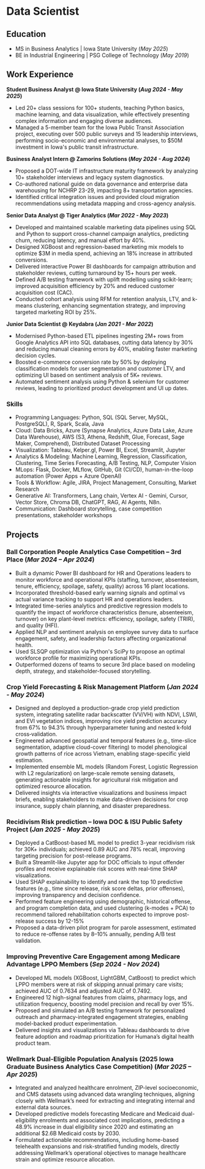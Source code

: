 # Data Scientist

## Education
- MS in Business Analytics | Iowa State University (_May 2025_)
- BE in Industrial Engineering | PSG College of Technology (_May 2019_)

## Work Experience
**Student Business Analyst  @ Iowa State University (_Aug 2024 - May 2025_)**
- Led 20+ class sessions for 100+ students, teaching Python basics, machine learning, and data visualization, while effectively presenting complex information and engaging diverse audiences.
- Managed a 5-member team for the Iowa Public Transit Association project, executing over 500 public surveys and 15 leadership interviews, performing socio-economic and environmental analyses, to $50M investment in Iowa's public transit infrastructure.

**Business Analyst Intern @ Zamorins Solutions (_May 2024 - Aug 2024_)**
- Proposed a DOT-wide IT infrastructure maturity framework by analyzing 10+ stakeholder interviews and legacy system diagnostics.
- Co-authored national guide on data governance and enterprise data warehousing for NCHRP 23-29, impacting 8+ transportation
agencies.
- Identified critical integration issues and provided cloud migration recommendations using metadata mapping and cross-agency
analysis.

**Senior Data Analyst @ Tiger Analytics (_Mar 2022 - May 2023_)**
- Developed and maintained scalable marketing data pipelines using SQL and Python to support cross-channel campaign analytics,
predicting churn, reducing latency, and manual effort by 40%.
- Designed XGBoost and regression-based marketing mix models to optimize $3M in media spend, achieving an 18% increase in
attributed conversions.
- Delivered interactive Power BI dashboards for campaign attribution and stakeholder reviews, cutting turnaround by 15+ hours
per week.
- Defined A/B testing framework with uplift modelling using scikit-learn; improved acquisition efficiency by 20% and reduced
customer acquisition cost (CAC).
- Conducted cohort analysis using RFM for retention analysis, LTV, and k-means clustering, enhancing segmentation strategy, and
improving targeted marketing ROI by 25%.

**Junior Data Scientist @ Keydabra (_Jan 2021 - Mar 2022_)**
- Modernised Python-based ETL pipelines ingesting 2M+ rows from Google Analytics API into SQL databases, cutting data latency by
30% and reducing manual cleaning errors by 40%, enabling faster marketing decision cycles.
- Boosted e-commerce conversion rate by 50% by deploying classification models for user segmentation and customer LTV, and
optimizing UI based on sentiment analysis of 5K+ reviews.
- Automated sentiment analysis using Python & selenium for customer reviews, leading to prioritized product development and UI up
dates.

### Skills
- Programming Languages: Python, SQL (SQL Server, MySQL, PostgreSQL), R, Spark, Scala, Java
- Cloud: Data Bricks, Azure (Synapse Analytics, Azure Data Lake, Azure Data Warehouse), AWS (S3, Athena, Redshift, Glue, Forecast, Sage Maker, Comprehend), Distributed Dataset Processing
- Visualization: Tableau, Kelper.gl, Power BI, Excel, Streamlit, Jupyter
- Analytics & Modeling: Machine Learning, Regression, Classification, Clustering, Time Series Forecasting, A/B Testing, NLP, Computer Vision
- MLops: Flask, Docker, MLflow, GitHub, Git (CI/CD), human-in-the-loop automation (Power Apps + Azure OpenAI)
- Tools & Workflow: Agile, JIRA, Project Management, Consulting, Market Research
- Generative AI: Transformers, Lang chain, Vertex AI - Gemini, Cursor, Vector Store, Chroma DB, ChatGPT, RAG, AI Agents, N8n.
- Communication: Dashboard storytelling, case competition presentations, stakeholder workshops


## Projects
### Ball Corporation People Analytics Case Competition – 3rd Place (_Mar 2024 – Apr 2024_)
- Built a dynamic Power BI dashboard for HR and Operations leaders to monitor workforce and operational KPIs (staffing, turnover, absenteeism, tenure, efficiency, spoilage, safety, quality) across 16 plant locations.
- Incorporated threshold-based early warning signals and optimal vs actual variance tracking to support HR and operations leaders.
- Integrated time-series analytics and predictive regression models to quantify the impact of workforce characteristics (tenure,
  absenteeism, turnover) on key plant-level metrics: efficiency, spoilage, safety (TRIR), and quality (HFI).
- Applied NLP and sentiment analysis on employee survey data to surface engagement, safety, and leadership factors affecting organizational health.
- Used SLSQP optimization via Python's SciPy to propose an optimal workforce profile for maximizing operational KPIs.
- Outperformed dozens of teams to secure 3rd place based on modeling depth, strategy, and stakeholder-focused storytelling.

### Crop Yield Forecasting & Risk Management Platform (_Jan 2024 - May 2024_)
- Designed and deployed a production-grade crop yield prediction system, integrating satellite radar backscatter (VV/VH) with NDVI, LSWI, and EVI vegetation indices, improving rice yield prediction accuracy from 67% to 94.3% through hyperparameter tuning and nested k‑fold cross‑validation.
- Engineered advanced geospatial and temporal features (e.g., time-slice segmentation, adaptive cloud-cover filtering) to model phenological growth patterns of rice across Vietnam, enabling stage-specific yield estimation.
- Implemented ensemble ML models (Random Forest, Logistic Regression with L2 regularization) on large-scale remote sensing datasets, generating actionable insights for agricultural risk mitigation and optimized resource allocation.
- Delivered insights via interactive visualizations and business impact briefs, enabling stakeholders to make data-driven decisions for crop insurance, supply chain planning, and disaster preparedness.

### Recidivism Risk prediction – Iowa DOC & ISU Public Safety Project (_Jan 2025 - May 2025_)
- Deployed a CatBoost-based ML model to predict 3-year recidivism risk for 30K+ individuals; achieved 0.89 AUC and 78% recall, improving targeting precision for post-release programs.
- Built a Streamlit-like Jupyter app for DOC officials to input offender profiles and receive explainable risk scores with real-time SHAP visualizations.
- Used SHAP explainability to identify and rank the top 10 predictive features (e.g., time since release, risk score deltas, prior offenses), improving transparency and decision confidence.
- Performed feature engineering using demographic, historical offense, and program completion data, and used clustering (k-modes + PCA) to recommend tailored rehabilitation cohorts expected to improve post-release success by 12-15%
- Proposed a data-driven pilot program for parole assessment, estimated to reduce re-offense rates by 8–10% annually, pending A/B test validation.

### Improving Preventive Care Engagement among Medicare Advantage LPPO Members (_Sep 2024 - Nov 2024_)
- Developed ML models (XGBoost, LightGBM, CatBoost) to predict which LPPO members were at risk of skipping annual primary care visits; achieved AUC of 0.7634 and adjusted AUC of 0.7492.
- Engineered 12 high-signal features from claims, pharmacy logs, and utilization frequency, boosting model precision and recall by over 15%.
- Proposed and simulated an A/B testing framework for personalized outreach and pharmacy-integrated engagement strategies, enabling model-backed product experimentation.
- Delivered insights and visualizations via Tableau dashboards to drive feature adoption and roadmap prioritization for Humana’s digital health product team.

### Wellmark Dual-Eligible Population Analysis (2025 Iowa Graduate Business Analytics Case Competition) (_Mar 2025 – Apr 2025_)
- Integrated and analyzed healthcare enrolment, ZIP-level socioeconomic, and CMS datasets using advanced data wrangling techniques, aligning closely with Wellmark’s need for extracting and integrating internal and external data sources.
- Developed predictive models forecasting Medicare and Medicaid dual-eligibility enrolments and associated cost implications, predicting a 48.9% increase in dual eligibility since 2020 and estimating an additional $2.6B Medicaid costs by 2030.
- Formulated actionable recommendations, including home-based telehealth expansions and risk-stratified funding models, directly addressing Wellmark’s operational objectives to manage healthcare strain and optimize resource allocation.
